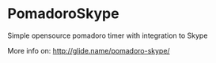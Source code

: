 PomadoroSkype
=============

Simple opensource pomadoro timer with integration to Skype

More info on: http://glide.name/pomadoro-skype/